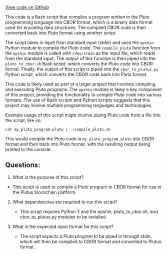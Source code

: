 [View code on GitHub](https://github.com/opshin/opshin/scripts/python_to_plutus_via_pluto.sh)

This code is a Bash script that compiles a program written in the Pluto programming language into CBOR format, which is a binary data format used for encoding data structures. The compiled CBOR code is then converted back into Pluto format using another script. 

The script takes in input from standard input (stdin) and uses the `opshin` Python module to compile the Pluto code. The `compile_pluto` function from the `opshin` module is called with `/dev/stdin` as the input file, which reads from the standard input. The output of this function is then piped into the `pluto_to_cbor.sh` Bash script, which converts the Pluto code into CBOR format. Finally, the output of this script is piped into the `cbor_to_plutus.py` Python script, which converts the CBOR code back into Pluto format.

This code is likely used as part of a larger project that involves compiling and executing Pluto programs. The `opshin` module is likely a key component of this project, providing the functionality to compile Pluto code into various formats. The use of Bash scripts and Python scripts suggests that this project may involve multiple programming languages and technologies.

Example usage of this script might involve piping Pluto code from a file into the script, like so:

```
cat my_pluto_program.pluto | ./compile_pluto.sh
```

This would compile the Pluto code in `my_pluto_program.pluto` into CBOR format and then back into Pluto format, with the resulting output being printed to the console.
## Questions: 
 1. What is the purpose of this script?
   - This script is used to compile a Pluto program to CBOR format for use in the Plutus blockchain platform.

2. What dependencies are required to run this script?
   - This script requires Python 3 and the opshin, pluto_to_cbor.sh, and cbor_to_plutus.py modules to be installed.

3. What is the expected input format for this script?
   - The script expects a Pluto program to be piped in through stdin, which will then be compiled to CBOR format and converted to Plutus format.